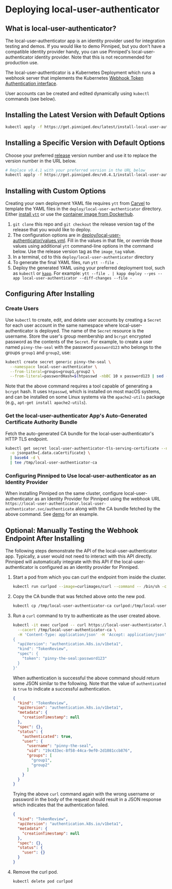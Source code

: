 # Deploying local-user-authenticator

## What is local-user-authenticator?

The local-user-authenticator app is an identity provider used for integration testing and demos.
If you would like to demo Pinniped, but you don't have a compatible identity provider handy,
you can use Pinniped's local-user-authenticator identity provider. Note that this is not recommended for
production use.

The local-user-authenticator is a Kubernetes Deployment which runs a webhook server that implements the Kubernetes
[Webhook Token Authentication interface](https://kubernetes.io/docs/reference/access-authn-authz/authentication/#webhook-token-authentication).

User accounts can be created and edited dynamically using `kubectl` commands (see below).

## Installing the Latest Version with Default Options

```bash
kubectl apply -f https://get.pinniped.dev/latest/install-local-user-authenticator.yaml
```

## Installing a Specific Version with Default Options

Choose your preferred [release](https://github.com/vmware/pinniped/releases) version number
and use it to replace the version number in the URL below.

```bash
# Replace v0.4.1 with your preferred version in the URL below
kubectl apply -f https://get.pinniped.dev/v0.4.1/install-local-user-authenticator.yaml
```

## Installing with Custom Options

Creating your own deployment YAML file requires `ytt` from [Carvel](https://carvel.dev/) to template the YAML files
in the `deploy/local-user-authenticator` directory.
Either [install `ytt`](https://get-ytt.io/) or use the [container image from Dockerhub](https://hub.docker.com/r/k14s/image/tags).

1. `git clone` this repo and `git checkout` the release version tag of the release that you would like to deploy.
1. The configuration options are in [deploy/local-user-authenticator/values.yml](values.yaml).
   Fill in the values in that file, or override those values using additional `ytt` command-line options in
   the command below. Use the release version tag as the `image_tag` value.
2. In a terminal, cd to this `deploy/local-user-authenticator` directory
3. To generate the final YAML files, run `ytt --file .`
4. Deploy the generated YAML using your preferred deployment tool, such as `kubectl` or [`kapp`](https://get-kapp.io/).
   For example: `ytt --file . | kapp deploy --yes --app local-user-authenticator --diff-changes --file -`

## Configuring After Installing

### Create Users

Use `kubectl` to create, edit, and delete user accounts by creating a `Secret` for each user account in the same
namespace where local-user-authenticator is deployed.  The name of the `Secret` resource is the username.
Store the user's group membership and `bcrypt` encrypted password as the contents of the `Secret`.
For example, to create a user named `pinny-the-seal` with the password `password123`
who belongs to the groups `group1` and `group2`, use:

```bash
kubectl create secret generic pinny-the-seal \
  --namespace local-user-authenticator \
  --from-literal=groups=group1,group2 \
  --from-literal=passwordHash=$(htpasswd -nbBC 10 x password123 | sed -e "s/^x://")
```

Note that the above command requires a tool capable of generating a `bcrypt` hash. It uses `htpasswd`,
which is installed on most macOS systems, and can be
installed on some Linux systems via the `apache2-utils` package (e.g., `apt-get install apache2-utils`).

### Get the local-user-authenticator App's Auto-Generated Certificate Authority Bundle

Fetch the auto-generated CA bundle for the local-user-authenticator's HTTP TLS endpoint.

```bash
kubectl get secret local-user-authenticator-tls-serving-certificate --namespace local-user-authenticator \
  -o jsonpath={.data.caCertificate} \
  | base64 -d \
  | tee /tmp/local-user-authenticator-ca
```

### Configuring Pinniped to Use local-user-authenticator as an Identity Provider

When installing Pinniped on the same cluster, configure local-user-authenticator as an Identity Provider for Pinniped
using the webhook URL `https://local-user-authenticator.local-user-authenticator.svc/authenticate`
along with the CA bundle fetched by the above command. See [demo](https://pinniped.dev/docs/demo/) for an example.

## Optional: Manually Testing the Webhook Endpoint After Installing

The following steps demonstrate the API of the local-user-authenticator app. Typically, a user would not need to
interact with this API directly. Pinniped will automatically integrate with this API if the local-user-authenticator
is configured as an identity provider for Pinniped.

  1. Start a pod from which you can curl the endpoint from inside the cluster.

      ```bash
      kubectl run curlpod --image=curlimages/curl --command -- /bin/sh -c "while true; do echo hi; sleep 120; done"
      ```

  1. Copy the CA bundle that was fetched above onto the new pod.

      ```bash
      kubectl cp /tmp/local-user-authenticator-ca curlpod:/tmp/local-user-authenticator-ca
      ```

  1. Run a `curl` command to try to authenticate as the user created above.

      ```bash
      kubectl -it exec curlpod -- curl https://local-user-authenticator.local-user-authenticator.svc/authenticate \
        --cacert /tmp/local-user-authenticator-ca \
        -H 'Content-Type: application/json' -H 'Accept: application/json' -d '
      {
        "apiVersion": "authentication.k8s.io/v1beta1",
        "kind": "TokenReview",
        "spec": {
          "token": "pinny-the-seal:password123"
        }
      }'
      ```

      When authentication is successful the above command should return some JSON similar to the following.
      Note that the value of `authenticated` is `true` to indicate a successful authentication.

      ```json
      {
        "kind": "TokenReview",
        "apiVersion": "authentication.k8s.io/v1beta1",
        "metadata": {
          "creationTimestamp": null
        },
        "spec": {},
        "status": {
          "authenticated": true,
          "user": {
            "username": "pinny-the-seal",
            "uid": "19c433ec-8f58-44ca-9ef0-2d1081ccb876",
            "groups": [
              "group1",
              "group2"
            ]
          }
        }
      }
      ```

      Trying the above `curl` command again with the wrong username or password in the body of the request
      should result in a JSON response which indicates that the authentication failed.

      ```json
      {
        "kind": "TokenReview",
        "apiVersion": "authentication.k8s.io/v1beta1",
        "metadata": {
          "creationTimestamp": null
        },
        "spec": {},
        "status": {
          "user": {}
        }
      }
      ```

  1. Remove the curl pod.

      ```bash
      kubectl delete pod curlpod
      ```

